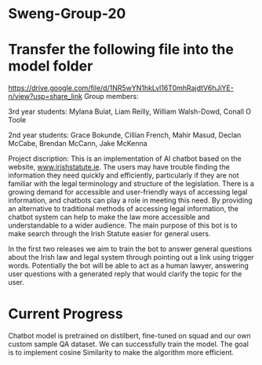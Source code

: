 # Sweng-Group-20

# Transfer the following file into the model folder
https://drive.google.com/file/d/1NR5wYN1hkLvl16T0mhRajdtV6hJiYE-n/view?usp=share_link
Group members:

3rd year students:
Mylana Bulat,
Liam Reilly,
William Walsh-Dowd, 
Conall O Toole

2nd year students:
Grace Bokunde,
Cillian French,
Mahir Masud,
Declan McCabe,
Brendan McCann,
Jake McKenna

Project discription:
This is an implementation of AI chatbot based on the website, www.irishstatute.ie.  The users may have trouble finding the information they need quickly and efficiently, particularly if they are not familiar with the legal terminology and structure of the legislation.
There is a growing demand for accessible and user-friendly ways of accessing legal information, and chatbots can play a role in meeting this need. By providing an alternative to traditional methods of accessing legal information, the chatbot system can help to make the law more accessible and understandable to a wider audience. The main purpose of this bot is to make search through the Irish Statute easier for general users.

In the first two releases we aim to train the bot to answer general questions about the Irish law and legal system through pointing out a link using trigger words. 
Potentially the bot will be able to act as a human lawyer, answering user questions with a generated reply that would clarify the topic for the user. 

# Current Progress

Chatbot model is pretrained on distilbert, fine-tuned on squad and our own custom sample QA
dataset. We can successfully train the model. The goal is to implement cosine Similarity
to make the algorithm more efficient.